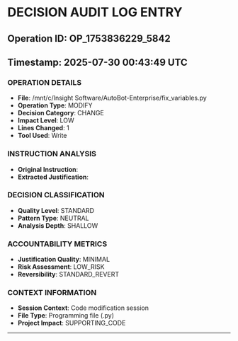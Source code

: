 # DECISION AUDIT LOG ENTRY
## Operation ID: OP_1753836229_5842
## Timestamp: 2025-07-30 00:43:49 UTC

### OPERATION DETAILS
- **File**: /mnt/c/Insight Software/AutoBot-Enterprise/fix_variables.py
- **Operation Type**: MODIFY
- **Decision Category**: CHANGE
- **Impact Level**: LOW
- **Lines Changed**: 1
- **Tool Used**: Write

### INSTRUCTION ANALYSIS
- **Original Instruction**: 
- **Extracted Justification**: 

### DECISION CLASSIFICATION
- **Quality Level**: STANDARD
- **Pattern Type**: NEUTRAL
- **Analysis Depth**: SHALLOW

### ACCOUNTABILITY METRICS
- **Justification Quality**: MINIMAL
- **Risk Assessment**: LOW_RISK
- **Reversibility**: STANDARD_REVERT

### CONTEXT INFORMATION
- **Session Context**: Code modification session
- **File Type**: Programming file (.py)
- **Project Impact**: SUPPORTING_CODE

---
